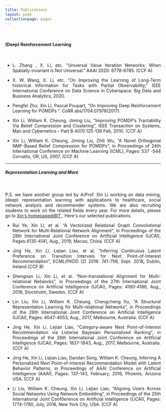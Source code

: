 ```yaml
---
title: Publications
layout: page
collectionpage: pages
---
```


<br>

#### (Deep) Reinforcement Learning

<br>

- <p style="text-align:justify;">L. Zhang , X. Li, etc. "Universal Value Iteration Networks: When Spatially-invariant is Not Universal." AAAI 2020: 6778-6785. (CCF A)</p>
- <p style="text-align:justify;">X. W. Wang, X. Li, etc. "On Improving the Learning of Long-Term historical Information for Tasks with Partial Observability," IEEE International Conference on Data Science in Cyberspace: Big Data and Business Analytics, 2020.</p>
- <p style="text-align:justify;">Pengfei Zhu, Xin Li, Pascal Poupart, “On Improving Deep Reinforcement Learning for POMDPs ”. CoRR abs/1704.07978(2017).</p>
- <p style="text-align:justify;">Xin Li, William K. Cheung, Jiming Liu, "Improving POMDP’s Tractability Via Belief Compression and Clustering", IEEE Transaction on Systems, Man and Cybernetics – Part B 40(1):125-136 Feb, 2010. (CCF A)</p>
- <p style="text-align:justify;">Xin Li, William K. Cheung, Jiming Liu, Zhili Wu, “A Novel Orthogonal NMF-Based Belief Compression for POMDPs”, in Proceedings of 24th International Conference on Machine Learning (ICML), Pages: 537 -544 Corvallis, OR, US, 2007. (CCF A) </p>


---

##### Representation Learning and More

<br>

<p style="text-align:justify;">P.S. we have another group led by A/Prof. Xin Li working on data mining, (deep) representation learning with applications to healthcare, social network analysis and recommender systems. We are also recruiting students to work on the related fields every year. For more details, please go to <a href="http://cs.bit.edu.cn/szdw/jsml/js/lixin/index.htm" > Xin's homepage@BIT </a>.  Here's our selected publications.  </p>

- <p style="text-align:justify;">Rui Ye, Xin Li, et al. “A Vectorized Relational Graph Convolutional Network for Multi-Relational Network Alignment”, in Proceedings of the 28th International Joint Conference on Artificial Intelligence (IJCAI), Pages:4135-4141, Aug., 2019, Macao, China. (CCF A)</p>

- <p style="text-align:justify;">Jing He, Xin Li, Lejian Liao, et al, “Inferring Continuous Latent Preference on Transition Intervals for Next Point-of-Interest Recommendation”, ECML/PKDD (2) 2018: 741-756, Sept. 2018, Dublin, Ireland.(CCF B)</p>

- <p style="text-align:justify;">Shengnan Li, Xin Li, et al. “Non-translational Alignment for Multi-relational Networks”, in Proceedings of the 27th International Joint Conference on Artificial Intelligence (IJCAI), Pages: 4180-4186, Aug., 2018, Stockholm, Sweden. (CCF A)</p>

- <p style="text-align:justify;">Lin Liu, Xin Li, William K. Cheung, Chengcheng Xu, “A Structural Representation Learning for Multi-relational Networks”, in Proceedings of the 26th International Joint Conference on Artificial Intelligence (IJCAI), Pages: 4047-4053, Aug., 2017, Melbourne, Australia. (CCF A)</p>

- <p style="text-align:justify;">Jing He, Xin Li, Lejian Liao, “Category-aware Next Point-of-Interest Recommendation via Listwise Bayesian Personalized Ranking”, in Proceedings of the 26th International Joint Conference on Artificial Intelligence (IJCAI), Pages: 1837-1843, Aug., 2017, Melbourne, Australia. (CCF A)</p>

- <p style="text-align:justify;">Jing He, Xin Li, Lejian Liao, Dandan Song, William K. Cheung, Inferring A Personalized Next Point-of-Interest Recommendation Model with Latent Behavior Patterns, in Proceedings of AAAI Conference on Artificial Intelligence (AAAI), Pages: 137-143, February, 2016, Phoenix, Arizona USA. (CCF A)</p>

- <p style="text-align:justify;">Li Liu, William K. Cheung, Xin Li, Lejian Liao, “Aligning Users Across Social Networks Using Network Embedding”, in Proceedings of the 25th International Joint Conf0erence on Artificial Intelligence (IJCAI), Pages: 1774-1780, July, 2016, New York City, USA. (CCF A)</p>

<!--- ##### Conference

- 

##### Preprints

- 
- 

---

##### 2018
- 
  

---

##### 2017

- <a href="https://cims.nyu.edu/~brenden/papers/LakeEtAl2017BBS.pdf">Lake, B. M., Ullman, T. D., Tenenbaum, J. B., and Gershman, S. J. (2017). Building machines that learn and think like people.</a> <em>Behavioral and Brain Sciences</em>, 40, E253.

- <a href="https://cims.nyu.edu/~brenden/papers/RotheEtAl2017NIPS.pdf">Rothe, A., Lake, B. M., and Gureckis, T. M. (2017). Question asking as program generation.</a> <em> Advances in Neural Information Processing Systems 30. </em> [<a href="https://cims.nyu.edu/~brenden/papers/RotheEtAl2017NIPS_supp.pdf">Supporting Info.</a>]
--->
